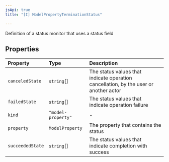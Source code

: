 ```yaml
---
jsApi: true
title: "[I] ModelPropertyTerminationStatus"

---
```

Definition of a status monitor that uses a status field

## Properties

| Property | Type | Description |
| :------ | :------ | :------ |
| `canceledState` | `string`[] | The status values that indicate operation cancellation, by the user or another actor |
| `failedState` | `string`[] | The status values that indicate operation failure |
| `kind` | `"model-property"` | - |
| `property` | `ModelProperty` | The property that contains the status |
| `succeededState` | `string`[] | The status values that indicate completion with success |

